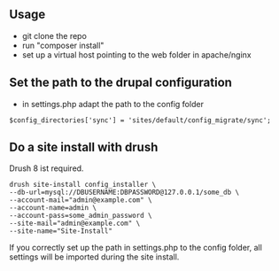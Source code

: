 ## Usage

- git clone the repo
- run "composer install"
- set up a virtual host pointing to the web folder in apache/nginx

## Set the path to the drupal configuration

- in settings.php adapt the path to the config folder
```
$config_directories['sync'] = 'sites/default/config_migrate/sync';
```

## Do a site install with drush

Drush 8 ist required.

```
drush site-install config_installer \
--db-url=mysql://DBUSERNAME:DBPASSWORD@127.0.0.1/some_db \
--account-mail="admin@example.com" \
--account-name=admin \
--account-pass=some_admin_password \
--site-mail="admin@example.com" \
--site-name="Site-Install"
```

If you correctly set up the path in settings.php to the config folder, all settings will be imported during
the site install.

